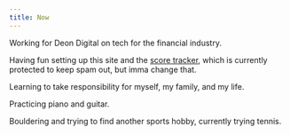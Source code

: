 ```yaml
---
title: Now
---
```


Working for Deon Digital on tech for the financial industry.

Having fun setting up this site and the
[score tracker](https://score-tracker.vase.dev), which is currently protected to
keep spam out, but imma change that.

Learning to take responsibility for myself, my family, and my life.

Practicing piano and guitar.

Bouldering and trying to find another sports hobby, currently trying tennis.
